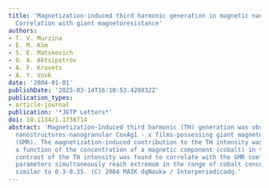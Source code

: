 ```yaml
---
title: 'Magnetization-induced third harmonic generation in magnetic nanogranular films:
  Correlation with giant magnetoresistance'
authors:
- T. V. Murzina
- E. M. Kim
- S. E. Matskevich
- O. A. Aktsipetrov
- A. F. Kravets
- A. Y. Vovk
date: '2004-01-01'
publishDate: '2025-03-14T16:10:53.428832Z'
publication_types:
- article-journal
publication: '*JETP Letters*'
doi: 10.1134/1.1738714
abstract: 'Magnetization-induced third harmonic (TH) generation was observed in magnetic
  nanostructures-nanogranular CoxAg1 - x films-possessing giant magnetoresistance
  (GMR). The magnetization-induced contribution to the TH intensity was studied as
  a function of the concentration of a magnetic component (cobalt) in the films. Magnetic
  contrast of the TH intensity was found to correlate with the GMR coefficient: both
  parameters simultaneously reach extremum in the range of cobalt concentrations x
  similar to 0.3-0.35. (C) 2004 MAIK dqNauka / Interperiodicadq.'
---
```

